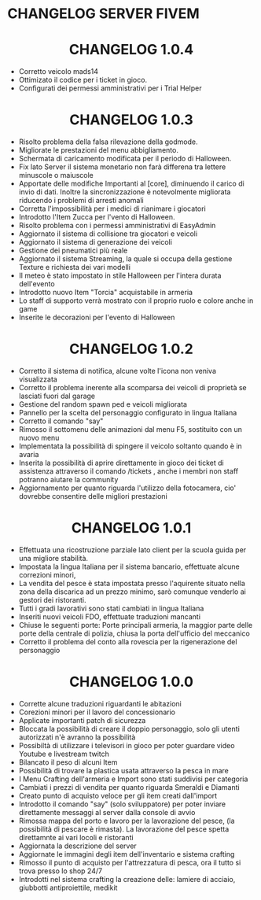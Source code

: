 # CHANGELOG SERVER FIVEM

# <center>CHANGELOG 1.0.4</center>

- Corretto veicolo mads14
- Ottimizato il codice per i ticket in gioco.
- Configurati dei permessi amministrativi per i Trial Helper

# <center>CHANGELOG 1.0.3</center>

- Risolto problema della falsa rilevazione della godmode.
- Migliorate le prestazioni del menu abbigliamento.
- Schermata di caricamento modificata per il periodo di Halloween.
- Fix lato Server il sistema monetario non farà differena tra lettere minuscole o maiuscole
- Apportate delle modifiche Importanti al [core], diminuendo il carico di invio di dati.
  Inoltre la sincronizzazione è notevolmente migliorata riducendo i problemi di arresti anomali
- Corretta l'impossibilità per i medici di rianimare i giocatori
- Introdotto l'Item Zucca per l'vento di Halloween.
- Risolto problema con i permessi amministrativi di EasyAdmin
- Aggiornato il sistema di collisione tra giocatori e veicoli
- Aggiornato il sistema di generazione dei veicoli
- Gestione dei pneumatici più reale
- Aggiornato il sistema Streaming, la quale si occupa della gestione Texture e richiesta dei vari modelli
- Il meteo è stato impostato in stile Halloween per l'intera durata dell'evento
- Introdotto nuovo Item "Torcia" acquistabile in armeria
- Lo staff di supporto verrà mostrato con il proprio ruolo e colore anche in game
- Inserite le decorazioni per l'evento di Halloween

# <center>CHANGELOG 1.0.2</center>

- Corretto il sistema di notifica, alcune volte l'icona non veniva visualizzata
- Corretto il problema inerente alla scomparsa dei veicoli di proprietà se lasciati fuori dal garage
- Gestione del random spawn ped e veicoli migliorata
- Pannello per la scelta del personaggio configurato in lingua Italiana
- Corretto il comando "say"
- Rimosso il sottomenu delle animazioni dal menu F5, sostituito con un nuovo menu
- Implementata la possibilità di spingere il veicolo soltanto quando è in avaria
- Inserita la possibilità di aprire direttamente in gioco dei ticket di assistenza attraverso il comando /tickets , anche i membri non staff potranno aiutare la community
- Aggiornamento per quanto riguarda l'utilizzo della fotocamera, cio' dovrebbe consentire delle migliori prestazioni

# <center>CHANGELOG 1.0.1</center>

- Effettuata una ricostruzione parziale lato client per la scuola guida per una migliore stabilità.
- Impostata la lingua Italiana per il sistema bancario, effettuate alcune correzioni minori,
- La vendita del pesce è stata impostata presso l'aquirente situato nella zona della discarica ad un prezzo minimo, sarò comunque venderlo ai gestori dei ristoranti.
- Tutti i gradi lavorativi sono stati cambiati in lingua Italiana
- Inseriti nuovi veicoli FDO, effettuate traduzioni mancanti
- Chiuse le seguenti porte: Porte principali armeria, la maggior parte delle porte della centrale di polizia, chiusa la porta dell'ufficio del meccanico
- Corretto il problema del conto alla rovescia per la rigenerazione del personaggio 

# <center>CHANGELOG 1.0.0</center>

- Corrette alcune traduzioni riguardanti le abitazioni
- Corezioni minori per il lavoro del concessionario
- Applicate importanti patch di sicurezza
- Bloccata la possibilità di creare il doppio personaggio, solo gli utenti autorizzati n'è avranno la possibilità
- Possibiltà di utilizzare i televisori in gioco per poter guardare video Youtube e livestream twitch
- Bilancato il peso di alcuni Item
- Possibilità di trovare la plastica usata attraverso la pesca in mare
- I Menu Crafting dell'armeria e Import sono stati suddivisi per categoria
- Cambiati i prezzi di vendita per quanto riguarda Smeraldi e Diamanti
- Creato punto di acquisto veloce per gli item creati dall'import
- Introdotto il comando "say" (solo sviluppatore) per poter inviare direttamente messaggi al server dalla console di avvio
- Rimossa mappa del porto e lavoro per la lavorazione del pesce, (la possibilità di pescare è rimasta). La lavorazione del pesce spetta direttamnte ai vari locoli e ristoranti
- Aggiornata la descrizione del server
- Aggiornate le immagini degli item dell'inventario e sistema crafting
- Rimosso il punto di acquisto per l'attrezzatura di pesca, ora il tutto si trova presso lo shop 24/7
- Introdotti nel sistema crafting la creazione delle: lamiere di acciaio, giubbotti antiproiettile, medikit

